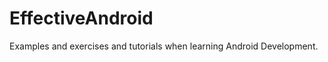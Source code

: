 EffectiveAndroid
================

Examples and exercises and tutorials when learning Android Development.
